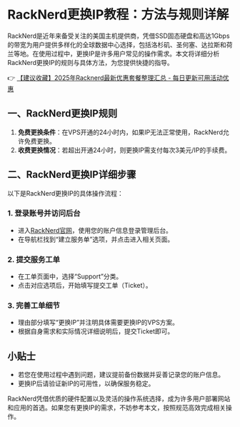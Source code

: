 # RackNerd更换IP教程：方法与规则详解

RackNerd是近年来备受关注的美国主机提供商，凭借SSD固态硬盘和高达1Gbps的带宽为用户提供多样化的全球数据中心选择，包括洛杉矶、圣何塞、达拉斯和荷兰等地。在使用过程中，更换IP是许多用户常见的操作需求。本文将详细分析RackNerd更换IP的规则与具体方法，为您提供快捷的指导。

👉 [【建议收藏】2025年Racknerd最新优惠套餐整理汇总 - 每日更新可用活动优惠](https://bit.ly/Rack_Nerd)

## 一、RackNerd更换IP规则
1. **免费更换条件**：在VPS开通的24小时内，如果IP无法正常使用，RackNerd允许免费更换。
2. **收费更换情况**：若超出开通24小时，则更换IP需支付每次3美元/IP的手续费。

## 二、RackNerd更换IP详细步骤
以下是RackNerd更换IP的具体操作流程：

### 1. 登录账号并访问后台
- 进入[RackNerd官网](https://bit.ly/Rack_Nerd)，使用您的账户信息登录管理后台。
- 在导航栏找到“建立服务单”选项，并点击进入相关页面。

### 2. 提交服务工单
- 在工单页面中，选择“Support”分类。
- 点击对应选项后，开始填写提交工单（Ticket）。

### 3. 完善工单细节
- 理由部分填写“更换IP”并注明具体需要更换IP的VPS方案。
- 根据自身需求和实际情况详细说明后，提交Ticket即可。

## 小贴士
- 若您在使用过程中遇到问题，建议提前备份数据并妥善记录您的账户信息。
- 更换IP后请验证新IP的可用性，以确保服务稳定。

RackNerd凭借优质的硬件配置以及灵活的操作系统选择，成为许多用户部署网站和应用的首选。如果您有更换IP的需求，不妨参考本文，按照规范高效完成相关操作。